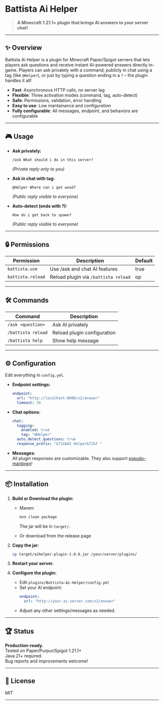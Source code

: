 # Battista Ai Helper

> **A Minecraft 1.21.1+ plugin that brings AI answers to your server chat!**

---

## ✨ Overview

Battista Ai Helper is a plugin for Minecraft Paper/Spigot servers that lets players ask questions and receive instant AI-powered answers directly in-game. Players can ask privately with a command, publicly in chat using a tag (like `@Helper`), or just by typing a question ending in a `?` – the plugin handles it all!

- **Fast**: Asynchronous HTTP calls, no server lag
- **Flexible**: Three activation modes (command, tag, auto-detect)
- **Safe**: Permissions, validation, error handling
- **Easy to use**: Low mantainance and configuration
- **Fully configurable**: All messages, endpoint, and behaviors are configurable

---

## 🎮 Usage

- **Ask privately:**
  ```
  /ask What should i do in this server?
  ```
  *(Private reply only to you)*


- **Ask in chat with tag:**
  ```
  @Helper Where can i get wood?
  ```
  *(Public reply visible to everyone)*


- **Auto-detect (ends with ?):**
  ```
  How do i get back to spawn?
  ````
  *(Public reply visible to everyone)*

---

## 🔒 Permissions

| Permission         | Description                          | Default |
|--------------------|--------------------------------------|---------|
| `battista.use`     | Use /ask and chat AI features        | true    |
| `battista.reload`  | Reload plugin via `/battista reload` | op      |

---

## 🛠️ Commands

| Command                | Description                       |
|------------------------|-----------------------------------|
| `/ask <question>`      | Ask AI privately                  |
| `/battista reload`     | Reload plugin configuration       |
| `/battista help`       | Show help message                 |

---

## ⚙️ Configuration

Edit everything in `config.yml`.

- **Endpoint settings:**  
  ```yaml
  endpoint:
    url: "http://localhost:8000/v2/answer"
    timeout: 30
  ```

- **Chat options:**
  ```yaml
  chat:
    tagging:
      enabled: true
      tag: "@Helper"
    auto_detect_questions: true
    response_prefix: "&7[&bAI Helper&7]&f "
  ```

- **Messages:**  
  All plugin responses are customizable. They also support [pseudo-mardown](https://github.com/Manuel-Materazzo/battista-ai-spigot/blob/master/SYNTAX_HELP.md)!

---


## 📦 Installation

1. **Build or Download the plugin:**

    - Maven:
      ```bash
      mvn clean package
      ```
      The jar will be in `target/`.

    - Or download from the release page

2. **Copy the jar:**
   ```bash
   cp target/aihelper-plugin-1.0.0.jar /your/server/plugins/
   ```

3. **Restart your server.**

4. **Configure the plugin:**
    - Edit `plugins/Battista-Ai-Helper/config.yml`
    - Set your AI endpoint:
      ```yaml
      endpoint:
        url: "http://your-ai-server.com/v2/answer"
      ```
    - Adjust any other settings/messages as needed.
---

## 🏆 Status

**Production-ready.**  
Tested on Paper/Purpur/Spigot 1.21.1+  
Java 21+ required.  
Bug reports and improvements welcome!

---

## 📄 License

MIT 

---